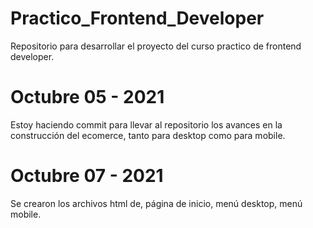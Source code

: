 # Practico_Frontend_Developer
Repositorio para desarrollar el proyecto del curso practico de frontend developer.

# Octubre 05 - 2021
Estoy haciendo commit para llevar al repositorio los avances en la construcción del ecomerce, tanto para desktop como para mobile.

# Octubre 07 - 2021

Se crearon los archivos html de, página de inicio, menú desktop, menú mobile.